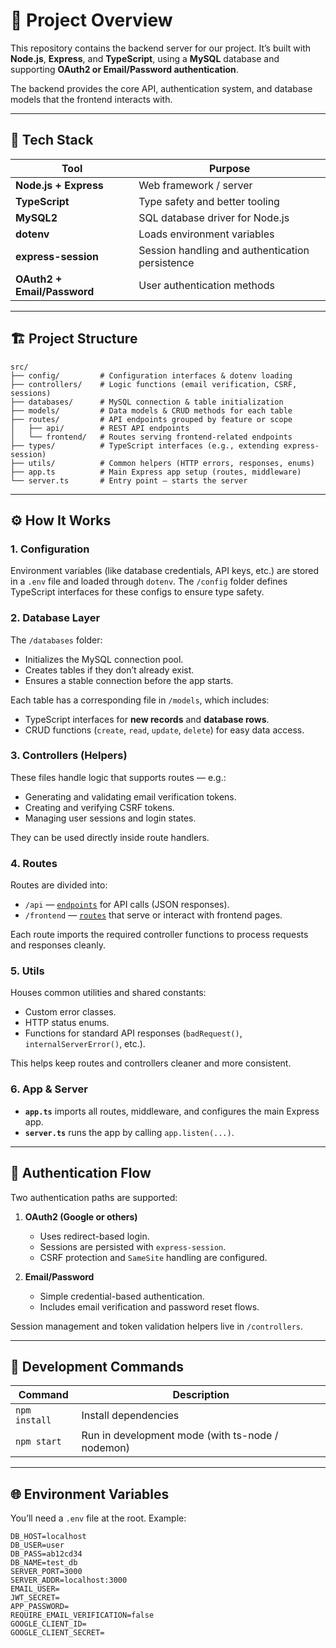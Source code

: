 # 🧠 Project Overview

This repository contains the backend server for our project.
It’s built with **Node.js**, **Express**, and **TypeScript**, using a **MySQL** database and supporting **OAuth2 or Email/Password authentication**.

The backend provides the core API, authentication system, and database models that the frontend interacts with.

---

## 🚀 Tech Stack

| Tool                        | Purpose                                         |
| --------------------------- | ----------------------------------------------- |
| **Node.js + Express**       | Web framework / server                          |
| **TypeScript**              | Type safety and better tooling                  |
| **MySQL2**                  | SQL database driver for Node.js                 |
| **dotenv**                  | Loads environment variables                     |
| **express-session**         | Session handling and authentication persistence |
| **OAuth2 + Email/Password** | User authentication methods                     |

---

## 🏗️ Project Structure

```
src/
├── config/         # Configuration interfaces & dotenv loading
├── controllers/    # Logic functions (email verification, CSRF, sessions)
├── databases/      # MySQL connection & table initialization
├── models/         # Data models & CRUD methods for each table
├── routes/         # API endpoints grouped by feature or scope
│   ├── api/        # REST API endpoints
│   └── frontend/   # Routes serving frontend-related endpoints
├── types/          # TypeScript interfaces (e.g., extending express-session)
├── utils/          # Common helpers (HTTP errors, responses, enums)
├── app.ts          # Main Express app setup (routes, middleware)
└── server.ts       # Entry point – starts the server
```

---

## ⚙️ How It Works

### **1. Configuration**

Environment variables (like database credentials, API keys, etc.) are stored in a `.env` file and loaded through `dotenv`.
The `/config` folder defines TypeScript interfaces for these configs to ensure type safety.

### **2. Database Layer**

The `/databases` folder:

- Initializes the MySQL connection pool.
- Creates tables if they don’t already exist.
- Ensures a stable connection before the app starts.

Each table has a corresponding file in `/models`, which includes:

- TypeScript interfaces for **new records** and **database rows**.
- CRUD functions (`create`, `read`, `update`, `delete`) for easy data access.

### **3. Controllers (Helpers)**

These files handle logic that supports routes — e.g.:

- Generating and validating email verification tokens.
- Creating and verifying CSRF tokens.
- Managing user sessions and login states.

They can be used directly inside route handlers.

### **4. Routes**

Routes are divided into:

- `/api` — [`endpoints`](./endpoints.md) for API calls (JSON responses).
- `/frontend` — [`routes`](./frontend.md) that serve or interact with frontend pages.

Each route imports the required controller functions to process requests and responses cleanly.

### **5. Utils**

Houses common utilities and shared constants:

- Custom error classes.
- HTTP status enums.
- Functions for standard API responses (`badRequest()`, `internalServerError()`, etc.).

This helps keep routes and controllers cleaner and more consistent.

### **6. App & Server**

- **`app.ts`** imports all routes, middleware, and configures the main Express app.
- **`server.ts`** runs the app by calling `app.listen(...)`.

---

## 🔐 Authentication Flow

Two authentication paths are supported:

1. **OAuth2 (Google or others)**
   - Uses redirect-based login.
   - Sessions are persisted with `express-session`.
   - CSRF protection and `SameSite` handling are configured.

2. **Email/Password**
   - Simple credential-based authentication.
   - Includes email verification and password reset flows.

Session management and token validation helpers live in `/controllers`.

---

## 🧩 Development Commands

| Command       | Description                                      |
| ------------- | ------------------------------------------------ |
| `npm install` | Install dependencies                             |
| `npm start`   | Run in development mode (with ts-node / nodemon) |

---

## 🌐 Environment Variables

You’ll need a `.env` file at the root.
Example:

```
DB_HOST=localhost
DB_USER=user
DB_PASS=ab12cd34
DB_NAME=test_db
SERVER_PORT=3000
SERVER_ADDR=localhost:3000
EMAIL_USER=
JWT_SECRET=
APP_PASSWORD=
REQUIRE_EMAIL_VERIFICATION=false
GOOGLE_CLIENT_ID=
GOOGLE_CLIENT_SECRET=
```

